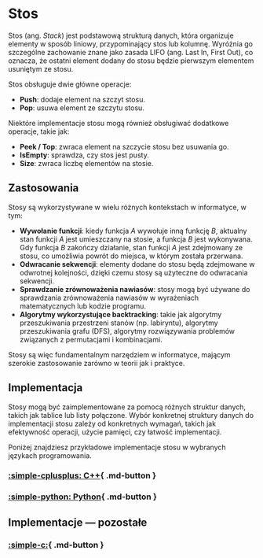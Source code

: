 # Stos

Stos (ang. *Stack*) jest podstawową strukturą danych, która organizuje elementy w sposób liniowy, przypominający stos lub kolumnę. Wyróżnia go szczególne zachowanie znane jako zasada LIFO (ang. Last In, First Out), co oznacza, że ostatni element dodany do stosu będzie pierwszym elementem usuniętym ze stosu.

Stos obsługuje dwie główne operacje:

- **Push**: dodaje element na szczyt stosu.
- **Pop**: usuwa element ze szczytu stosu.

Niektóre implementacje stosu mogą również obsługiwać dodatkowe operacje, takie jak:

- **Peek / Top**: zwraca element na szczycie stosu bez usuwania go.
- **IsEmpty**: sprawdza, czy stos jest pusty.
- **Size**: zwraca liczbę elementów na stosie.

## Zastosowania

Stosy są wykorzystywane w wielu różnych kontekstach w informatyce, w tym:

- **Wywołanie funkcji**: kiedy funkcja $A$ wywołuje inną funkcję $B$, aktualny stan funkcji $A$ jest umieszczany na stosie, a funkcja $B$ jest wykonywana. Gdy funkcja $B$ zakończy działanie, stan funkcji $A$ jest zdejmowany ze stosu, co umożliwia powrót do miejsca, w którym została przerwana.
- **Odwracanie sekwencji**: elementy dodane do stosu będą zdejmowane w odwrotnej kolejności, dzięki czemu stosy są użyteczne do odwracania sekwencji.
- **Sprawdzanie zrównoważenia nawiasów**: stosy mogą być używane do sprawdzania zrównoważenia nawiasów w wyrażeniach matematycznych lub kodzie programu.
- **Algorytmy wykorzystujące backtracking**: takie jak algorytmy przeszukiwania przestrzeni stanów (np. labiryntu), algorytmy przeszukiwania grafu (DFS), algorytmy rozwiązywania problemów związanych z permutacjami i kombinacjami.

Stosy są więc fundamentalnym narzędziem w informatyce, mającym szerokie zastosowanie zarówno w teorii jak i praktyce.

## Implementacja

Stosy mogą być zaimplementowane za pomocą różnych struktur danych, takich jak tablice lub listy połączone. Wybór konkretnej struktury danych do implementacji stosu zależy od konkretnych wymagań, takich jak efektywność operacji, użycie pamięci, czy łatwość implementacji.

Poniżej znajdziesz przykładowe implementacje stosu w wybranych językach programowania.

### [:simple-cplusplus: C++](../../programming/c++/algorithms/structures/stack.md){ .md-button }

### [:simple-python: Python](../../programming/python/algorithms/structures/stack.md){ .md-button }

## Implementacje — pozostałe

### [:simple-c:](../../programming/c/algorithms/structures/stack.md){ .md-button }

